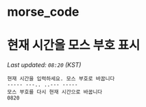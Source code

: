# morse_code
# 현재 시간을 모스 부호 표시
<!-- MORSE_TIME_START -->
_Last updated: `08:20` (KST)_

```
현재 시간을 입력하세요. 모스 부호로 바꿉니다
----- ---.. ..--- -----
모스 부호를 다시 현재 시간으로 바꿉니다
0820
```
<!-- MORSE_TIME_END -->
